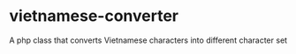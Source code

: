# vietnamese-converter
A php class that converts Vietnamese characters into different character set
